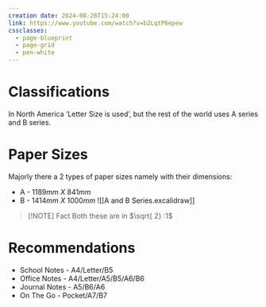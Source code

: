 ```yaml
---
creation date: 2024-08-28T15:24:00
link: https://www.youtube.com/watch?v=b2LqtP6epew
cssclasses:
  - page-blueprint
  - page-grid
  - pen-white
---
```

# Classifications 
In North America ‘Letter Size is used’, but the rest of the world uses A series and B series.

# Paper Sizes
Majorly there a 2 types of paper sizes namely with their dimensions:
- A - $1189mm\ X\ 841mm$
- B - $1414mm\ X\ 1000mm$
![[A and B Series.excalidraw]]

> [!NOTE] Fact
> Both these are in $\sqrt{ 2} :1$

# Recommendations
- School Notes - A4/Letter/B5
- Office Notes - A4/Letter/A5/B5/A6/B6
- Journal Notes - A5/B6/A6
- On The Go - Pocket/A7/B7

